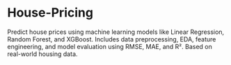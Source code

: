 # House-Pricing
Predict house prices using machine learning models like Linear Regression, Random Forest, and XGBoost. Includes data preprocessing, EDA, feature engineering, and model evaluation using RMSE, MAE, and R². Based on real-world housing data.
